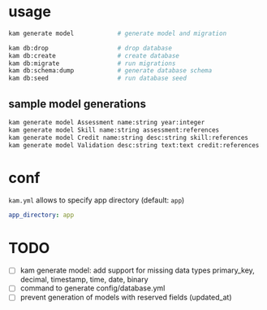 
# usage

``` bash
kam generate model            # generate model and migration

kam db:drop                   # drop database
kam db:create                 # create database
kam db:migrate                # run migrations
kam db:schema:dump            # generate database schema
kam db:seed                   # run database seed
```

## sample model generations

``` bash
kam generate model Assessment name:string year:integer
kam generate model Skill name:string assessment:references
kam generate model Credit name:string desc:string skill:references
kam generate model Validation desc:string text:text credit:references
```

# conf

`kam.yml` allows to specify app directory (default: `app`)

``` yaml
app_directory: app
```

# TODO

- [ ] kam generate model: add support for missing data types primary_key, decimal, timestamp, time, date, binary
- [ ] command to generate config/database.yml
- [ ] prevent generation of models with reserved fields (updated_at)
